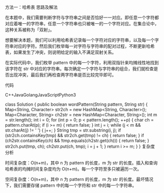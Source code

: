 方法一：哈希表
思路及解法

在本题中，我们需要判断字符与字符串之间是否恰好一一对应。即任意一个字符都对应着唯一的字符串，任意一个字符串也只被唯一的一个字符对应。在集合论中，这种关系被称为「双射」。

想要解决本题，我们可以利用哈希表记录每一个字符对应的字符串，以及每一个字符串对应的字符。然后我们枚举每一对字符与字符串的配对过程，不断更新哈希表，如果发生了冲突，则说明给定的输入不满足双射关系。

在实际代码中，我们枚举 pattern 中的每一个字符，利用双指针来均摊线性地找到该字符在 str 中对应的字符串。每次确定一个字符与字符串的组合，我们就检查是否出现冲突，最后我们再检查两字符串是否比较完毕即可。

代码

C++JavaGolangJavaScriptPython3

class Solution {
public boolean wordPattern(String pattern, String str) {
Map<String, Character> str2ch = new HashMap<String, Character>();
Map<Character, String> ch2str = new HashMap<Character, String>();
int m = str.length();
int i = 0;
for (int p = 0; p < pattern.length(); ++p) {
char ch = pattern.charAt(p);
if (i >= m) {
return false;
}
int j = i;
while (j < m && str.charAt(j) != ' ') {
j++;
}
String tmp = str.substring(i, j);
if (str2ch.containsKey(tmp) && str2ch.get(tmp) != ch) {
return false;
}
if (ch2str.containsKey(ch) && !tmp.equals(ch2str.get(ch))) {
return false;
}
str2ch.put(tmp, ch);
ch2str.put(ch, tmp);
i = j + 1;
}
return i >= m;
}
}
复杂度分析

时间复杂度：O(n+m)，其中 n 为 pattern 的长度，m 为 str 的长度。插入和查询哈希表的均摊时间复杂度均为 O(n+m)。每一个字符至多只被遍历一次。

空间复杂度：O(n+m)，其中 n 为 pattern 的长度，m 为 str 的长度。最坏情况下，我们需要存储 pattern 中的每一个字符和 str 中的每一个字符串。

